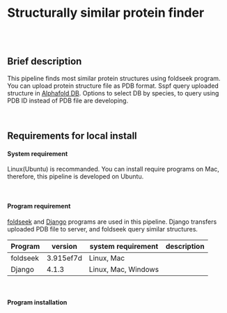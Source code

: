 Structurally similar protein finder
======================================

<br/><br/>

## Brief description

This pipeline finds most similar protein structures using foldseek program. You can upload protein structure file as PDB format. Sspf query uploaded structure in [Alphafold DB](https://alphafold.ebi.ac.uk/). Options to select DB by species, to query using PDB ID instead of PDB file are developing.

<br/>

## Requirements for local install

#### System requirement

Linux(Ubuntu) is recommanded. You can install require programs on Mac, therefore, this pipeline is developed on Ubuntu.

<br/>

#### Program requirement

[foldseek](https://github.com/steineggerlab/foldseek/blob/master/README.md) and [Django](https://www.djangoproject.com/) programs are used in this pipeline. Django transfers uploaded PDB file to server, and foldseek query similar structures.

|Program|version|system requirement|description|
|---|---|---|---|
|foldseek|3.915ef7d|Linux, Mac||
|Django|4.1.3|Linux, Mac, Windows||

<br/>

#### Program installation





<br/><br/>

